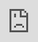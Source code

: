 ```yaml
---
title: "Why Do I Pee So Much When I Have a Cold?"
description: ""
date: 2023-03-20
categories:
  - "Frequently Asked Questions" 
tags: 
thumbnail: https://tse1.mm.bing.net/th?q=Why%20Do%20I%20Pee%20So%20Much%20When%20I%20Have%20A%20Cold%3F&w=800&h=500&c=1&rs=1
author: "Osgood"
showToc: true
TocOpen: true
draft: false
hidemeta: false
comments: false
disableHLJS: true # to disable highlightjs
disableShare: false
disableHLJS: false
hideSummary: false
searchHidden: true
ShowReadingTime: true
ShowBreadCrumbs: true
ShowPostNavLinks: true
ShowWordCount: true
ShowRssButtonInSectionTermList: true
UseHugoToc: false
ShowShareButtons: true
---
```


<center>
	<img src="https://tse1.mm.bing.net/th?q=Why%20Do%20I%20Pee%20So%20Much%20When%20I%20Have%20A%20Cold%3F&w=800&h=500&c=1&rs=1" alt="Why Do I Pee So Much When I Have A Cold?" width="800" height="500" style="display: block; width: 100%; height: auto">
	<small>Source: <a href="https://www.bing.com" rel="nofollow">bing.com</a></small>
</center>

<p>Having a cold can be an uncomfortable experience, but one of the most concerning symptoms for many people is an increased need to pee. For some, this need can become extreme and can be a real source of worry. But why does a cold make you pee so much?</p>

<h2>What Causes the Urge to Pee When You Have a Cold?</h2>

<p>When you have a cold, your body produces extra mucus and fluids in an effort to fight off the infection. While these extra mucus and fluids help your body to fight the infection, they can also put extra pressure on your bladder and make you feel the urge to pee more frequently. The extra fluids can also increase the amount of liquid you have to pass as urine, which can lead to more frequent trips to the bathroom.</p>

<h2>How Can You Reduce the Urge to Pee So Much When You Have a Cold?</h2>

<p>The best way to reduce the urge to pee so much when you have a cold is to drink plenty of fluids. Drinking plenty of water and other clear fluids can help to flush out the infection and reduce the amount of extra fluid your body is producing. Avoiding drinks like tea and coffee can also help as these can actually increase your urge to pee.</p>

<p>You should also try and avoid drinking too much alcohol and sugary drinks as these can increase the amount of urine your body produces, which can lead to more frequent trips to the bathroom. Eating plenty of fruit and vegetables is also a good idea as these can help to reduce the amount of fluid your body needs to produce.</p>

<h2>Can You Do Anything Else To Reduce the Urge to Pee So Much When You Have a Cold?</h2>

<p>There are a few other things you can do to reduce the urge to pee so much when you have a cold. Taking regular showers or baths can help to reduce the amount of mucus and fluid your body is producing. Taking ibuprofen can also help to reduce the amount of fluid your body is producing, as can taking nasal decongestants.</p>

<p>It’s also important to get plenty of rest while you’re suffering from a cold. Getting enough rest can help to reduce the amount of fluid your body is producing, and can also help to reduce the amount of urine your body is passing.</p>

<h2>Can Drinking Too Much Fluid Increase the Urge to Pee?</h2>

<p>Drinking too much fluid can actually increase the urge to pee, as your body will be passing more liquid than it needs to. It’s important to drink plenty of fluids when you’re suffering from a cold, but it’s also important to make sure you’re not overdoing it. If you find that you’re having to go to the toilet more frequently than usual, it’s best to reduce the amount of fluid you’re drinking.</p>

<h2>How Can You Tell If You're Drinking Too Much Fluid?</h2>

<p>If you’re drinking too much fluid, you’ll likely notice that you’re having to go to the toilet more frequently than usual. You may also notice that you’re passing more urine than normal, or that your urine is pale or even clear. If you’re drinking too much fluid, it’s best to reduce the amount you’re drinking to avoid having to make frequent trips to the bathroom.</p>

<h2>Can Anything Else Increase the Urge to Pee?</h2>

<p>Certain medications and supplements can also increase the urge to pee. If you’re taking any medications or supplements, it’s important to check with your doctor or pharmacist to make sure they’re not causing an increase in your urge to pee. Drinking too much caffeine can also increase the urge to pee, so it’s important to limit your intake of caffeinated drinks.</p>

<h2>Frequently Asked Questions</h2>

<h3>1. What causes the urge to pee when you have a cold?</h3>
<p>When you have a cold, your body produces extra mucus and fluids in an effort to fight off the infection. This can put extra pressure on your bladder and make you feel the urge to pee more frequently.</p>

<h3>2. How can you reduce the urge to pee so much when you have a cold?</h3>
<p>Drinking plenty of water and other clear fluids can help to flush out the infection and reduce the amount of extra fluid your body is producing. Avoiding drinks like tea and coffee can also help. Taking regular showers or baths, taking ibuprofen, and taking nasal decongestants can also help reduce the urge to pee.</p>

<h3>3. Can drinking too much fluid increase the urge to pee?</h3>
<p>Drinking too much fluid can actually increase the urge to pee, as your body will be passing more liquid than it needs to. It’s important to drink plenty of fluids when you’re suffering from a cold, but it’s also important to make sure you’re not overdoing it.</p>

<h3>4. How can you tell if you're drinking too much fluid?</h3>
<p>If you’re drinking too much fluid, you’ll likely notice that you’re having to go to the toilet more frequently than usual. You may also notice that you’re passing more urine than normal, or that your urine is pale or even clear.</p>

<h3>5. Can anything else increase the urge to pee?</h3>
<p>Certain medications and supplements can also increase the urge to pee. If you’re taking any medications or supplements, it’s important to check with your doctor or pharmacist to make sure they’re not causing an increase in your urge to pee. Drinking too much caffeine can also increase the urge to pee.</p>

<h3>6. Are there any other ways to reduce the urge to pee when you have a cold?</h3>
<p>Getting plenty of rest while you’re suffering from a cold can help to reduce the amount of fluid your body is producing, and can also help to reduce the amount of urine your body is passing. Eating plenty of fruit and vegetables is also a good idea as these can help to reduce the amount of fluid your body needs to produce.</p>

<h3>7. Does increased urination mean that you have a cold?</h3>
<p>Increased urination is one of the symptoms of a cold, but it doesn’t necessarily mean that you have a cold. It’s important to look for other symptoms as well, such as a runny nose, sore throat, cough, and fever.</p>

<h3>8. Is it normal to have to pee more often when you have a cold?</h3>
<p>It’s normal to have to pee more often when you have a cold, as your body is producing extra mucus and fluids in an effort to fight off the infection. This can put extra pressure on your bladder and make you feel the urge to pee more frequently.</p>

<h3>9. Can a cold cause urinary tract infections?</h3>
<p>A cold can sometimes cause a urinary tract infection (UTI). This is because the extra mucus and fluids produced by the body when you have a cold can put extra pressure on your bladder and make it easier for bacteria to enter the urinary tract. It’s important to drink plenty of water and other clear fluids to flush out the infection and reduce the risk of a UTI.</p>

<h3>10. Can a cold cause incontinence?</h3>
<p>A cold can sometimes cause incontinence, as the extra mucus and fluids produced by the body when you have a cold can put extra pressure on your bladder and make it harder for you to control your bladder. It’s important to drink plenty of water and other clear fluids to flush out the infection and reduce the risk of incontinence.</p>

<h3>11. Does drinking cranberry juice help with a cold?</h3>
<p>Drinking cranberry juice can help to reduce the symptoms of a cold and can also help to flush out the infection. Cranberry juice contains antioxidants which can help to reduce inflammation, as well as vitamins and minerals which can help to boost your immune system.</p>

<h3>12. Is it bad to take ibuprofen when you have a cold?</h3>
<p>It is generally safe to take ibuprofen when you have a cold, as it can help to reduce inflammation and reduce the amount of fluid your body is producing. However, it’s important to speak to your doctor before taking any medication, as some medications can interact with ibuprofen and cause side effects.</p>

<h3>13. Is it bad to take decongestants when you have a cold?</h3

<div style="position: relative; padding-bottom: 56.25%; overflow: hidden"><iframe src="https://www.youtube.com/embed/8xA9P4l7ooI" frameborder="0" allow="accelerometer; autoplay; clipboard-write; encrypted-media; gyroscope; picture-in-picture; web-share" allowfullscreen style="position: absolute; top: 0; left: 0; width: 100%; height: 100%;"></iframe>
</div>
